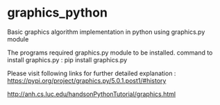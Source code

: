 # graphics_python
Basic graphics algorithm implementation in python using graphics.py module

The programs required graphics.py module to be installed.
command to install graphics.py : pip install graphics.py

Please visit following links for further detailed explanation :
https://pypi.org/project/graphics.py/5.0.1.post1/#history

http://anh.cs.luc.edu/handsonPythonTutorial/graphics.html

